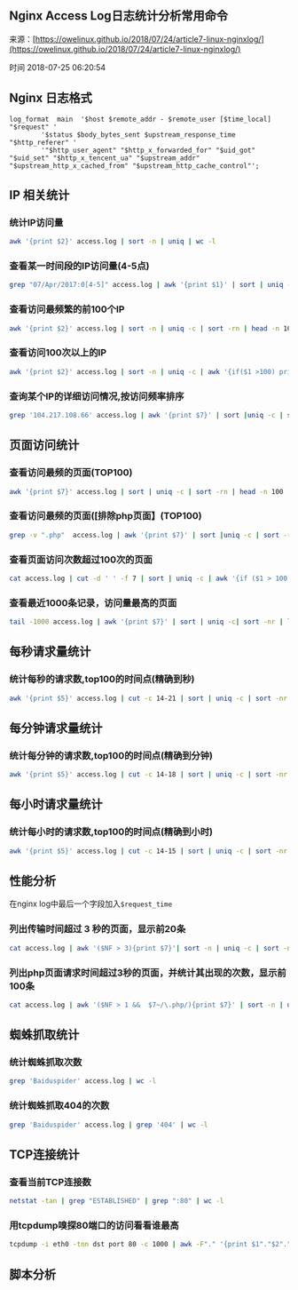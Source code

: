 ## Nginx Access Log日志统计分析常用命令

来源：[https://owelinux.github.io/2018/07/24/article7-linux-nginxlog/](https://owelinux.github.io/2018/07/24/article7-linux-nginxlog/)

时间 2018-07-25 06:20:54



## Nginx 日志格式

```nginx
log_format  main  '$host $remote_addr - $remote_user [$time_local] "$request" '
        '$status $body_bytes_sent $upstream_response_time "$http_referer" '
        '"$http_user_agent" "$http_x_forwarded_for" "$uid_got" "$uid_set" "$http_x_tencent_ua" "$upstream_addr" "$upstream_http_x_cached_from" "$upstream_http_cache_control"';
```


## IP 相关统计


### 统计IP访问量

```sh
awk '{print $2}' access.log | sort -n | uniq | wc -l
```


### 查看某一时间段的IP访问量(4-5点)

```sh
grep "07/Apr/2017:0[4-5]" access.log | awk '{print $1}' | sort | uniq -c | sort -nr | wc -l
```


### 查看访问最频繁的前100个IP

```sh
awk '{print $2}' access.log | sort -n | uniq -c | sort -rn | head -n 100
```


### 查看访问100次以上的IP

```sh
awk '{print $2}' access.log | sort -n | uniq -c | awk '{if($1 >100) print $0}' | sort -rn
```


### 查询某个IP的详细访问情况,按访问频率排序

```sh
grep '104.217.108.66' access.log | awk '{print $7}' | sort |uniq -c | sort -rn | head -n 100
```


## 页面访问统计


### 查看访问最频的页面(TOP100)

```sh
awk '{print $7}' access.log | sort | uniq -c | sort -rn | head -n 100
```


### 查看访问最频的页面([排除php页面】(TOP100)

```sh
grep -v ".php"  access.log | awk '{print $7}' | sort |uniq -c | sort -rn | head -n 100
```


### 查看页面访问次数超过100次的页面

```sh
cat access.log | cut -d ' ' -f 7 | sort | uniq -c | awk '{if ($1 > 100) print $0}' | less
```


### 查看最近1000条记录，访问量最高的页面

```sh
tail -1000 access.log | awk '{print $7}' | sort | uniq -c| sort -nr | less
```


## 每秒请求量统计


### 统计每秒的请求数,top100的时间点(精确到秒)

```sh
awk '{print $5}' access.log | cut -c 14-21 | sort | uniq -c | sort -nr | head -n 100
```


## 每分钟请求量统计


### 统计每分钟的请求数,top100的时间点(精确到分钟)

```sh
awk '{print $5}' access.log | cut -c 14-18 | sort | uniq -c | sort -nr | head -n 100
```


## 每小时请求量统计


### 统计每小时的请求数,top100的时间点(精确到小时)

```sh
awk '{print $5}' access.log | cut -c 14-15 | sort | uniq -c | sort -nr | head -n 100
```


## 性能分析

在nginx log中最后一个字段加入`$request_time`


### 列出传输时间超过 3 秒的页面，显示前20条

```sh
cat access.log | awk '($NF > 3){print $7}'| sort -n | uniq -c | sort -nr | head -20
```


### 列出php页面请求时间超过3秒的页面，并统计其出现的次数，显示前100条

```sh
cat access.log | awk '($NF > 1 &&  $7~/\.php/){print $7}' | sort -n | uniq -c | sort -nr | head -100
```


## 蜘蛛抓取统计


### 统计蜘蛛抓取次数

```sh
grep 'Baiduspider' access.log | wc -l
```


### 统计蜘蛛抓取404的次数

```sh
grep 'Baiduspider' access.log | grep '404' | wc -l
```


## TCP连接统计


### 查看当前TCP连接数

```sh
netstat -tan | grep "ESTABLISHED" | grep ":80" | wc -l
```


### 用tcpdump嗅探80端口的访问看看谁最高

```sh
tcpdump -i eth0 -tnn dst port 80 -c 1000 | awk -F"." '{print $1"."$2"."$3"."$4}' | sort | uniq -c | sort -nr
```


## 脚本分析


